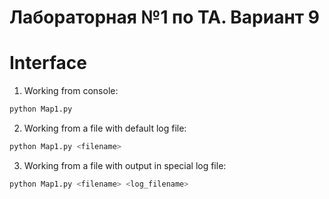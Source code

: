 # Лабораторная №1 по ТА. Вариант 9
# Interface
1) Working from console:
```sh
python Map1.py
```
2) Working from a file with default log file:
```sh
python Map1.py <filename>
```
3) Working from a file with output in special log file:
```sh
python Map1.py <filename> <log_filename>
```